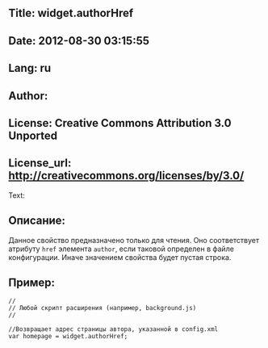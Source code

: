 Title: widget.authorHref
----
Date: 2012-08-30 03:15:55
----
Lang: ru
----
Author: 
----
License: Creative Commons Attribution 3.0 Unported
----
License_url: http://creativecommons.org/licenses/by/3.0/
----
Text:

<h2>Описание:</h2>

<p>Данное свойство предназначено только для чтения. Оно соответствует атрибуту <code>href</code> элемента <code>author</code>, если таковой определен в файле конфигурации. Иначе значением свойства будет пустая строка.</p>

<h2>Пример:</h2>

<pre><code>//
// Любой скрипт расширения (например, background.js)
//

//Возвращает адрес страницы автора, указанной в config.xml
var homepage = widget.authorHref;</code></pre>


